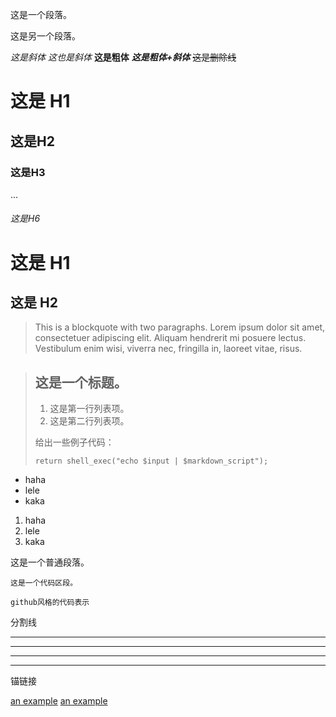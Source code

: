 ﻿这是一个段落。

这是另一个段落。

*这是斜体*
_这也是斜体_
**这是粗体**
***这是粗体+斜体***
~~这是删除线~~

# 这是 H1 
## 这是H2 
### 这是H3 
...
###### 这是H6 
这是 H1
======
这是 H2
------

> This is a blockquote with two paragraphs. Lorem ipsum dolor sit amet,
> consectetuer adipiscing elit. Aliquam hendrerit mi posuere lectus.
> Vestibulum enim wisi, viverra nec, fringilla in, laoreet vitae, risus.

> ## 这是一个标题。
>
> 1.   这是第一行列表项。
> 2.   这是第二行列表项。
>
> 给出一些例子代码：
>
>     return shell_exec("echo $input | $markdown_script");

* haha
* lele
* kaka

1. haha
2. lele
3. kaka

这是一个普通段落。

    这是一个代码区段。

```
github风格的代码表示
```

分割线
*** 
******
---
-------------------
锚链接

[an example](www.baidu.com)
[an example](http://example.com/ "Optional Title")
